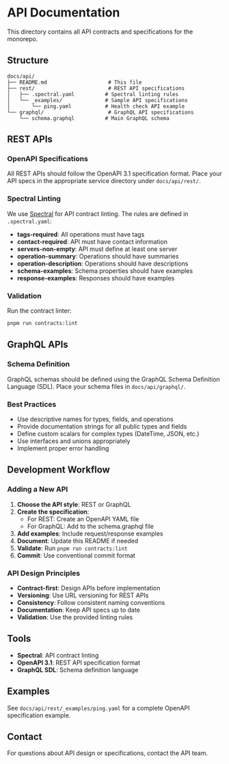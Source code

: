 # API Documentation

This directory contains all API contracts and specifications for the monorepo.

## Structure

```text
docs/api/
├── README.md                    # This file
├── rest/                        # REST API specifications
│   ├── .spectral.yaml          # Spectral linting rules
│   └── _examples/              # Sample API specifications
│       └── ping.yaml           # Health check API example
└── graphql/                     # GraphQL API specifications
    └── schema.graphql          # Main GraphQL schema
```

## REST APIs

### OpenAPI Specifications

All REST APIs should follow the OpenAPI 3.1 specification format. Place your API specs in the appropriate service directory under `docs/api/rest/`.

### Spectral Linting

We use [Spectral](https://stoplight.io/open-source/spectral) for API contract linting. The rules are defined in `.spectral.yaml`:

- **tags-required**: All operations must have tags
- **contact-required**: API must have contact information
- **servers-non-empty**: API must define at least one server
- **operation-summary**: Operations should have summaries
- **operation-description**: Operations should have descriptions
- **schema-examples**: Schema properties should have examples
- **response-examples**: Responses should have examples

### Validation

Run the contract linter:

```bash
pnpm run contracts:lint
```

## GraphQL APIs

### Schema Definition

GraphQL schemas should be defined using the GraphQL Schema Definition Language (SDL). Place your schema files in `docs/api/graphql/`.

### Best Practices

- Use descriptive names for types, fields, and operations
- Provide documentation strings for all public types and fields
- Define custom scalars for complex types (DateTime, JSON, etc.)
- Use interfaces and unions appropriately
- Implement proper error handling

## Development Workflow

### Adding a New API

1. **Choose the API style**: REST or GraphQL
2. **Create the specification**:
   - For REST: Create an OpenAPI YAML file
   - For GraphQL: Add to the schema.graphql file
3. **Add examples**: Include request/response examples
4. **Document**: Update this README if needed
5. **Validate**: Run `pnpm run contracts:lint`
6. **Commit**: Use conventional commit format

### API Design Principles

- **Contract-first**: Design APIs before implementation
- **Versioning**: Use URL versioning for REST APIs
- **Consistency**: Follow consistent naming conventions
- **Documentation**: Keep API specs up to date
- **Validation**: Use the provided linting rules

## Tools

- **Spectral**: API contract linting
- **OpenAPI 3.1**: REST API specification format
- **GraphQL SDL**: Schema definition language

## Examples

See `docs/api/rest/_examples/ping.yaml` for a complete OpenAPI specification example.

## Contact

For questions about API design or specifications, contact the API team.
